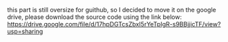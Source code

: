 this part is still oversize for guithub, so I decided to move it on the google drive, please download the source code using the link below: https://drive.google.com/file/d/17hpDGTcsZbxI5rYeTpIgR-s9BBjjicTF/view?usp=sharing
